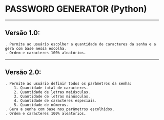 # PASSWORD GENERATOR (Python)
---
  ## Versão 1.0:
    . Permite ao usuário escolher a quantidade de caracteres da senha e a gera com base nessa escolha.
    . Ordem e caracteres 100% aleatórios.
---
  ## Versão 2.0:
    . Permite ao usuário definir todos os parâmetros da senha:
        1. Quantidade total de caracteres.
        2. Quantidade de letras maiúsculas.
        3. Quantidade de letras minúsculas.
        4. Quantidade de caracteres especiais.
        5. Quantidade de números.
    . Gera a senha com base nos parâmetros escolhidos.
    . Ordem e caracteres 100% aleatórios.
